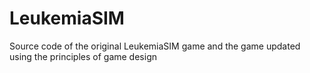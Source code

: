 # LeukemiaSIM
Source code of the original LeukemiaSIM game and the game updated using the principles of game design
